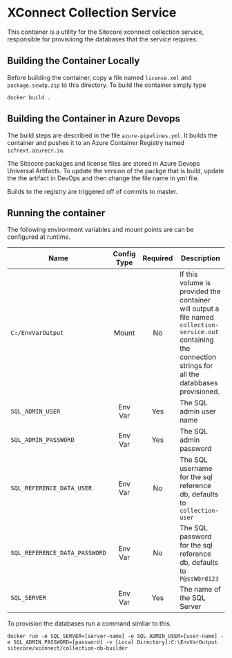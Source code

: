 # XConnect Collection Service
This container is a utility for the Sitecore xconnect collection service, responsible for provisiiong the databases that the service requires.

## Building the Container Locally

Before building the container, copy a file named `license.xml` and `package.scwdp.zip` to this directory.  To build the container simply type

```docker build .```

## Building the Container in Azure Devops

The build steps are described in the file `azure-pipelines.yml`.  It builds the container and pushes it to an Azure Container Registry named `icfnext.azurecr.io`.

The Sitecore packages and license files are stored in Azure Devops Universal Artifacts.  To update the version of the packge that is build, update the the artifact in DevOps and then change the file name in yml file.

Builds to the registry are triggered off of commits to master.

## Running the container

The following environment variables and mount points are can be configured at runtime.

| Name                                 |Config Type| Required  | Description |
|---                                   |:-:        |:-:        |---          |
|`C:/EnvVarOutput`                     | Mount   | No   | If this volume is provided the container will output a file named `collection-service.out` containing the connection strings for all the databbases provisioned. |
|`SQL_ADMIN_USER`                      | Env Var | Yes  | The SQL admin user name | 
|`SQL_ADMIN_PASSWORD`                  | Env Var | Yes  | The SQL admin password | 
|`SQL_REFERENCE_DATA_USER`             | Env Var | No   | The SQL username for the sql reference db, defaults to `collection-user` | 
|`SQL_REFERENCE_DATA_PASSWORD`         | Env Var | No   | The SQL password for the sql reference db, defaults to `P@ssW0rd123` | 
|`SQL_SERVER`                          | Env Var | Yes  | The name of the SQL Server | 

To provision the databases run a command simliar to this.

```
docker run -e SQL_SERVER=[server-name] -e SQL_ADMIN_USER=[user-name] -e SQL_ADMIN_PASSWORD=[password] -v [Local Directory]:C:\EnvVarOutput  sitecore/xconnect/collection-db-builder
```